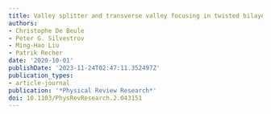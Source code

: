 ```yaml
---
title: Valley splitter and transverse valley focusing in twisted bilayer graphene
authors:
- Christophe De Beule
- Peter G. Silvestrov
- Ming-Hao Liu
- Patrik Recher
date: '2020-10-01'
publishDate: '2023-11-24T02:47:11.352497Z'
publication_types:
- article-journal
publication: '*Physical Review Research*'
doi: 10.1103/PhysRevResearch.2.043151
---
```

